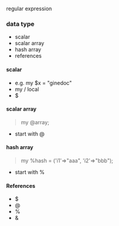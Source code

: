 regular expression

### data type

* scalar
* scalar array
* hash array
* references

#### scalar

* e.g. my $x = "ginedoc"
* my / local
* $

#### scalar array

> my @array;

* start with @

#### hash array

> my %hash = \('i1'=&gt;"aaa", 'i2'=&gt;"bbb"\);

* start with %

#### References

* $
* \@
* \%
* \&



